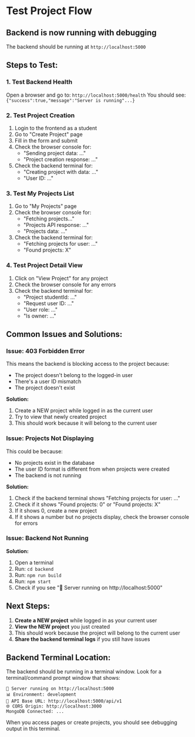 # Test Project Flow

## Backend is now running with debugging

The backend should be running at `http://localhost:5000`

## Steps to Test:

### 1. Test Backend Health
Open a browser and go to: `http://localhost:5000/health`
You should see: `{"success":true,"message":"Server is running"...}`

### 2. Test Project Creation
1. Login to the frontend as a student
2. Go to "Create Project" page
3. Fill in the form and submit
4. Check the browser console for:
   - "Sending project data: ..."
   - "Project creation response: ..."
5. Check the backend terminal for:
   - "Creating project with data: ..."
   - "User ID: ..."

### 3. Test My Projects List
1. Go to "My Projects" page
2. Check the browser console for:
   - "Fetching projects..."
   - "Projects API response: ..."
   - "Projects data: ..."
3. Check the backend terminal for:
   - "Fetching projects for user: ..."
   - "Found projects: X"

### 4. Test Project Detail View
1. Click on "View Project" for any project
2. Check the browser console for any errors
3. Check the backend terminal for:
   - "Project studentId: ..."
   - "Request user ID: ..."
   - "User role: ..."
   - "Is owner: ..."

## Common Issues and Solutions:

### Issue: 403 Forbidden Error
This means the backend is blocking access to the project because:
- The project doesn't belong to the logged-in user
- There's a user ID mismatch
- The project doesn't exist

**Solution:**
1. Create a NEW project while logged in as the current user
2. Try to view that newly created project
3. This should work because it will belong to the current user

### Issue: Projects Not Displaying
This could be because:
- No projects exist in the database
- The user ID format is different from when projects were created
- The backend is not running

**Solution:**
1. Check if the backend terminal shows "Fetching projects for user: ..."
2. Check if it shows "Found projects: 0" or "Found projects: X"
3. If it shows 0, create a new project
4. If it shows a number but no projects display, check the browser console for errors

### Issue: Backend Not Running
**Solution:**
1. Open a terminal
2. Run: `cd backend`
3. Run: `npm run build`
4. Run: `npm start`
5. Check if you see "🚀 Server running on http://localhost:5000"

## Next Steps:

1. **Create a NEW project** while logged in as your current user
2. **View the NEW project** you just created
3. This should work because the project will belong to the current user
4. **Share the backend terminal logs** if you still have issues

## Backend Terminal Location:

The backend should be running in a terminal window. Look for a terminal/command prompt window that shows:
```
🚀 Server running on http://localhost:5000
📊 Environment: development
🔗 API Base URL: http://localhost:5000/api/v1
🌐 CORS Origin: http://localhost:3000
MongoDB Connected: ...
```

When you access pages or create projects, you should see debugging output in this terminal.



